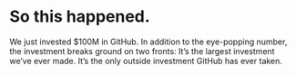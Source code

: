 <!--
id: 26855362095
link: http://tumblr.atmos.org/post/26855362095/so-this-happened
slug: so-this-happened
date: Mon Jul 09 2012 14:16:50 GMT-0700 (PDT)
publish: 2012-07-09
tags: 
title: So this happened.
-->


So this happened.
=================

We just invested \$100M in GitHub. In addition to the eye-popping
number, the investment breaks ground on two fronts: It’s the largest
investment we’ve ever made. It’s the only outside investment GitHub has
ever taken.

